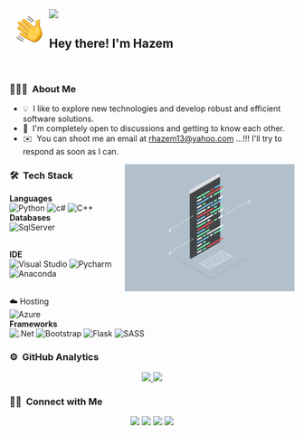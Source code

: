 <img src="https://media-exp1.licdn.com/dms/image/C4D16AQFs9TO3dhrYsg/profile-displaybackgroundimage-shrink_350_1400/0/1662232718602?e=1668643200&v=beta&t=fjAYXxF8ayWeptwLTrDWGiVuspMvzEyoq9iLMmnNEHc"/>
<img alt="Hand_Wave" src="https://raw.githubusercontent.com/SilasKati/SilasKati/main/assets/Hand_Wave.gif" width='70' align="left"/><h2>Hey there! I'm Hazem</h2>

<br>

### 👨🏻‍💻 &nbsp;About Me
- 💡 &nbsp;I like to explore new technologies and develop robust and efficient software solutions.
- 💬 &nbsp;I'm completely open to discussions and getting to know each other.
- ✉️ &nbsp;You can shoot me an email at rhazem13@yahoo.com ...!!! I'll try to respond as soon as I can.

<img alt="Coding" src="https://raw.githubusercontent.com/SilasKati/SilasKati/main/assets/Coding.gif" width="300" align="right"/>

### 🛠 &nbsp;Tech Stack
__Languages__ <br>
![Python](https://img.shields.io/badge/-Python-05122A?style=flat&logo=python)
![c#](https://img.shields.io/badge/-Csharp-05122A?style=flat&logo=Csharp&logoColor=A8B9CC)
![C++](https://img.shields.io/badge/-C++-05122A?style=flat&logo=C%2B%2B&logoColor=00599C)
<br> __Databases__ <br>
![SqlServer](https://img.shields.io/badge/-SqlServer-05122A?style=flat&logo=microsoft-sql-server)

<br> __IDE__ <br>
![Visual Studio](https://img.shields.io/badge/Visual%20Studio-5C2D91.svg?style=for-the-badge&logo=visual-studio&logoColor=white)
![Pycharm](https://img.shields.io/badge/-PyCharm-05122A?style=flat&logo=pycharm)
![Anaconda](https://img.shields.io/badge/-Conda-05122A?style=flat&logo=anaconda)

<br> ☁️ Hosting <br>
![Azure](https://img.shields.io/badge/azure-%230072C6.svg?style=for-the-badge&logo=microsoftazure&logoColor=white)
<br> __Frameworks__ <br>
![.Net](https://img.shields.io/badge/.NET-5C2D91?style=for-the-badge&logo=.net&logoColor=white)
![Bootstrap](https://img.shields.io/badge/bootstrap-%23563D7C.svg?style=for-the-badge&logo=bootstrap&logoColor=white)
![Flask](https://img.shields.io/badge/flask-%23000.svg?style=for-the-badge&logo=flask&logoColor=white)
![SASS](https://img.shields.io/badge/SASS-hotpink.svg?style=for-the-badge&logo=SASS&logoColor=white)

### ⚙️ &nbsp;GitHub Analytics

<p align="center">
<a href="https://github.com/SilasKati">
  <img height="180em" src="https://github-readme-stats-eight-theta.vercel.app/api?username=rhazem13&show_icons=true&theme=algolia&include_all_commits=true&count_private=true"/>
  <img height="180em" src="https://github-readme-stats-eight-theta.vercel.app/api/top-langs/?username=rhazem13&layout=compact&langs_count=8&theme=algolia"/>
</a>
</p>

### 🤝🏻 &nbsp;Connect with Me
<p align="center">
  <a href="https://www.linkedin.com/in/hazem-ragab-889247204/"><img src="https://img.shields.io/badge/-Hazem-0077B5?style=flat&logo=Linkedin&logoColor=white"/></a>
  <a href="https://twitter.com/HazemRagaab"><img src="https://img.shields.io/badge/@HazemRagaab-1DA1F2?style=flat&logo=twitter&logoColor=white"/></a>
  <a href="https://www.instagram.com/hazemragabb/"><img src="https://img.shields.io/badge/-@hazemragabb-E4405F?style=flat&logo=Instagram&logoColor=white"/></a>
  <a href="https://www.facebook.com/HazemRg/"><img src="https://img.shields.io/badge/-@HazemRg-1877F2?style=flat&logo=Facebook&logoColor=white"/></a>
</p>

